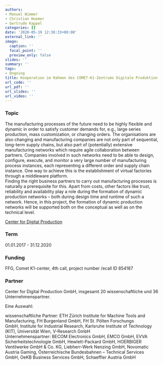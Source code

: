 ```yaml
---
authors:
- Manuel Wimmer
- Christian Huemer
- Gertrude Kappel
categories: []
date: '2020-05-19 12:38:33+00:00'
external_link: ''
image:
  caption: ''
  focal_point: ''
  preview_only: false
slides: ''
summary: ''
tags:
- Ongoing
title: Kooperation im Rahmen des COMET-K1-Zentrums Digitale Produktion
url_code: ''
url_pdf: ''
url_slides: ''
url_video: ''
---
```


### Topic

The manufacturing processes of the future need to be highly flexible and dynamic in order to satisfy customer demands for, e.g., large series production, mass customization, or changing orders. The organisations are also changing and manufacturing companies are not only part of sequential, long-term supply chains, but also part of (potentially) extensive manufacturing networks which require agile collaboration between partners. Companies involved in such networks need to be able to design, configure, execute, and monitor a very large number of manufacturing process instances, each representing a different order and supply chain instance. One way to achieve this is the establishment of virtual factories through a middleware platform.  
 Finding the right business partners to carry out manufacturing processes is naturally a prerequisite for this. Apart from costs, other factors like trust, reliability and availability play a role during the formation of dynamic production networks – both during design time and runtime of such a network. Hence, in this project, the formation of dynamic production networks will be supported both on the conceptual as well as on the technical level.

[Center for Digital Production](https://acdp.at/)

### Term

01.01.2017 - 31.12.2020

### Funding

FFG, Comet K1-center, 4th call, project number /ecall ID 854187

### Partner

Center for Digital Production GmbH, insgesamt 20 wissenschaftliche und 36 Unternehmenspartner.

Eine Auswahl:

wissenschaftliche Partner:&nbsp;ETH Zürich Institute for Machine Tools and Manufacturing, FH Burgenland GmbH, FH St. Pölten Forschungs GmbH,&nbsp;Institute for Industrial Research,&nbsp;Karlsruhe Institute of Technology (KIT), Universität Wien,&nbsp;V-Research GmbH  
 Unternehmenspartner:&nbsp;BECOM Electronics GmbH,&nbsp;EMCO GmbH,&nbsp;EVVA Sicherheitstechnologie GmbH,&nbsp;Hewlett-Packard GmbH,&nbsp;HOERBIGER Ventilwerke GmbH &amp; Co. KG,&nbsp;Liebherr-Werk Nenzing GmbH,&nbsp;Novomatic Austria Gaming,&nbsp;Österreichische Bundesbahnen – Technical Services GmbH,&nbsp;OeKB Business Services GmbH,&nbsp;Schaeffler Austria GmbH